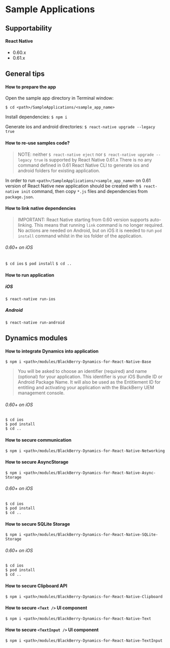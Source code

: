 # Sample Applications

## Supportability
#### React Native
 - 0.60.x
 - 0.61.x

## General tips

#### How to prepare the app
Open the sample app directory in Terminal window:

`$ cd <path>/SampleApplications/<sample_app_name>`

Install dependencies:
`$ npm i`

Generate ios and android directories:
`$ react-native upgrade --legacy true`

#### How to re-use samples code?
> NOTE: neither `$ react-native eject` nor `$ react-native upgrade --legacy true` is supported by React Native 0.61.x
There is no any command defined in 0.61 React Native CLI to generate ios and android folders for existing application.

In order to run `<path>/SampleApplications/<sample_app_name>` on 0.61 version of React Native new application should be created with `$ react-native init` command, then copy `*.js` files and dependencies from `package.json`.

#### How to link native dependencies

> IMPORTANT: React Native starting from 0.60 version supports auto-linking. This means that running `link` command is no longer required. No actions are needed on Android, but on iOS it is needed to run `pod install` command whilst in the ios folder of the application. 

###### 0.60+ on iOS
`$ cd ios`
`$ pod install`
`$ cd ..`

#### How to run application

##### iOS

`$ react-native run-ios`

##### Android

`$ react-native run-android`

## Dynamics modules

#### How to integrate Dynamics into application
	$ npm i <path>/modules/BlackBerry-Dynamics-for-React-Native-Base
	
> You will be asked to choose an identifier (required) and name (optional) for your application. This identifier is your iOS Bundle ID or Android Package Name. It will also be used as the Entitlement ID for entitling and activating your application with the BlackBerry UEM management console.
###### 0.60+ on iOS
	$ cd ios
	$ pod install
	$ cd ..

#### How to secure communication
	$ npm i <path>/modules/BlackBerry-Dynamics-for-React-Native-Networking

#### How to secure AsyncStorage
	$ npm i <path>/modules/BlackBerry-Dynamics-for-React-Native-Async-Storage
###### 0.60+ on iOS
	$ cd ios
	$ pod install
	$ cd ..

#### How to secure SQLite Storage
	$ npm i <path>/modules/BlackBerry-Dynamics-for-React-Native-SQLite-Storage
###### 0.60+ on iOS
	$ cd ios
	$ pod install
	$ cd ..

#### How to secure Clipboard API
	$ npm i <path>/modules/BlackBerry-Dynamics-for-React-Native-Clipboard

#### How to secure `<Text />` UI component
	$ npm i <path>/modules/BlackBerry-Dynamics-for-React-Native-Text

#### How to secure `<TextInput />` UI component
	$ npm i <path>/modules/BlackBerry-Dynamics-for-React-Native-TextInput

